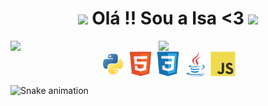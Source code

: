 <h1 align="center">
<img src="https://media.giphy.com/media/hvRJCLFzcasrR4ia7z/giphy.gif" width="28">
Olá !! Sou a Isa <3  <img src="https://i.kym-cdn.com/photos/images/newsfeed/002/322/167/b9f.gif" width="50">
</h1>


<img align="left"  width="47%"  src="https://github-readme-stats.vercel.app/api?username=tiemyz&show_icons=true&theme=radical" />

<img align="left" width="47%" src="https://github-readme-stats.vercel.app/api/top-langs/?username=tiemyz&layout=compact" />



<div align="center" style="display: inline_block"><br>
  <img align="center" alt="Isa-Python" height="40" width="40" src="https://raw.githubusercontent.com/devicons/devicon/master/icons/python/python-original.svg">
  <img align="center" alt="Isa-HTML" height="40" width="40" src="https://raw.githubusercontent.com/devicons/devicon/master/icons/html5/html5-original.svg">
  <img align="center" alt="Isa-CSS" height="40" width="40" src="https://raw.githubusercontent.com/devicons/devicon/master/icons/css3/css3-original.svg">
    <img align="center" alt="Isa-java" height="40" width="40" src="https://raw.githubusercontent.com/devicons/devicon/master/icons/java/java-original.svg">
  <img align="center" alt="Isa-JS" height="40" width="40" src="https://raw.githubusercontent.com/devicons/devicon/master/icons/javascript/javascript-original.svg">
</div>


<div> 

  ![Snake animation](https://github.com/tiemyz/tiemyz/blob/output/github-contribution-grid-snake.svg)

 
</div>
